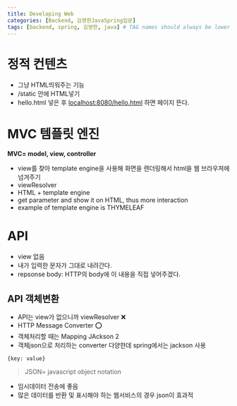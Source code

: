 ```yaml
---
title: Developing Web
categories: [Backend, 김영한JavaSpring입문]
tags: [backend, spring, 김영한, java] # TAG names should always be lowercase
---
```


# 정적 컨텐츠

- 그냥 HTML띄워주는 기능
- /static 안에 HTML넣기
- hello.html 넣은 후 [localhost:8080/hello.html](http://localhost:8080/hello.html) 하면 페이지 뜬다.

# MVC 템플릿 엔진

**MVC= model, view, controller**

- view를 찾아 template engine을 사용해 화면을 렌더링해서 html을 웹 브라우져에 넘겨주기
- viewResolver
- HTML + template engine
- get parameter and show it on HTML, thus more interaction
- example of template engine is THYMELEAF

# API

- view 없음
- 내가 입력한 문자가 그대로 내려간다.
- repsonse body: HTTP의 body에 이 내용을 직접 넣어주겠다.

## API 객체변환

- API는 view가 없으니까 viewResolver ❌
- HTTP Message Converter ⭕️
- 객체처리할 때는 Mapping JAckson 2
- 객체json으로 처리하는 converter 다양한데 spring에서는 jackson 사용

`{key: value}`

> JSON= javascript object notation

- 임시데이터 전송에 좋음
- 많은 데이터를 반환 및 표시해야 하는 웹서비스의 경우 json이 효과적

